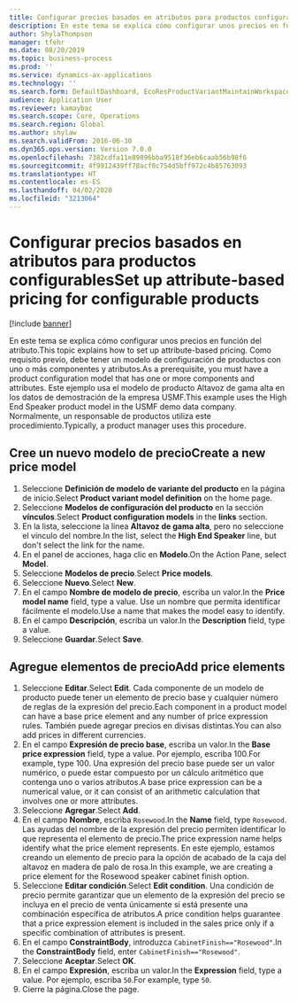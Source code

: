 ```yaml
---
title: Configurar precios basados en atributos para productos configurables
description: En este tema se explica cómo configurar unos precios en función del atributo.
author: ShylaThompson
manager: tfehr
ms.date: 08/20/2019
ms.topic: business-process
ms.prod: ''
ms.service: dynamics-ax-applications
ms.technology: ''
ms.search.form: DefaultDashboard, EcoResProductVariantMaintainWorkspace, PCProductConfigurationModelListPage, PCPriceModelList, PCPriceModel, PCConstraintEditor
audience: Application User
ms.reviewer: kamaybac
ms.search.scope: Core, Operations
ms.search.region: Global
ms.author: shylaw
ms.search.validFrom: 2016-06-30
ms.dyn365.ops.version: Version 7.0.0
ms.openlocfilehash: 7382cdfa11e89896bba9518f36eb6caab56b98f6
ms.sourcegitcommit: 4f9912439ff78acf0c754d5bff972c4b85763093
ms.translationtype: HT
ms.contentlocale: es-ES
ms.lasthandoff: 04/02/2020
ms.locfileid: "3213064"
---
```

# <a name="set-up-attribute-based-pricing-for-configurable-products"></a><span data-ttu-id="1af7c-103">Configurar precios basados en atributos para productos configurables</span><span class="sxs-lookup"><span data-stu-id="1af7c-103">Set up attribute-based pricing for configurable products</span></span>

[!include [banner](../../includes/banner.md)]

<span data-ttu-id="1af7c-104">En este tema se explica cómo configurar unos precios en función del atributo.</span><span class="sxs-lookup"><span data-stu-id="1af7c-104">This topic explains how to set up attribute-based pricing.</span></span> <span data-ttu-id="1af7c-105">Como requisito previo, debe tener un modelo de configuración de productos con uno o más componentes y atributos.</span><span class="sxs-lookup"><span data-stu-id="1af7c-105">As a prerequisite, you must have a product configuration model that has one or more components and attributes.</span></span> <span data-ttu-id="1af7c-106">Este ejemplo usa el modelo de producto Altavoz de gama alta en los datos de demostración de la empresa USMF.</span><span class="sxs-lookup"><span data-stu-id="1af7c-106">This example uses the High End Speaker product model in the USMF demo data company.</span></span> <span data-ttu-id="1af7c-107">Normalmente, un responsable de productos utiliza este procedimiento.</span><span class="sxs-lookup"><span data-stu-id="1af7c-107">Typically, a product manager uses this procedure.</span></span>


## <a name="create-a-new-price-model"></a><span data-ttu-id="1af7c-108">Cree un nuevo modelo de precio</span><span class="sxs-lookup"><span data-stu-id="1af7c-108">Create a new price model</span></span>
1. <span data-ttu-id="1af7c-109">Seleccione **Definición de modelo de variante del producto** en la página de inicio.</span><span class="sxs-lookup"><span data-stu-id="1af7c-109">Select **Product variant model definition** on the home page.</span></span>
2. <span data-ttu-id="1af7c-110">Seleccione **Modelos de configuración del producto** en la sección **vínculos**.</span><span class="sxs-lookup"><span data-stu-id="1af7c-110">Select **Product configuration models** in the **links** section.</span></span>
3. <span data-ttu-id="1af7c-111">En la lista, seleccione la línea **Altavoz de gama alta**, pero no seleccione el vínculo del nombre.</span><span class="sxs-lookup"><span data-stu-id="1af7c-111">In the list, select the **High End Speaker** line, but don't select the link for the name.</span></span>
4. <span data-ttu-id="1af7c-112">En el panel de acciones, haga clic en **Modelo**.</span><span class="sxs-lookup"><span data-stu-id="1af7c-112">On the Action Pane, select **Model**.</span></span>
5. <span data-ttu-id="1af7c-113">Seleccione **Modelos de precio**.</span><span class="sxs-lookup"><span data-stu-id="1af7c-113">Select **Price models**.</span></span>
6. <span data-ttu-id="1af7c-114">Seleccione **Nuevo**.</span><span class="sxs-lookup"><span data-stu-id="1af7c-114">Select **New**.</span></span>
7. <span data-ttu-id="1af7c-115">En el campo **Nombre de modelo de precio**, escriba un valor.</span><span class="sxs-lookup"><span data-stu-id="1af7c-115">In the **Price model name** field, type a value.</span></span> <span data-ttu-id="1af7c-116">Use un nombre que permita identificar fácilmente el modelo.</span><span class="sxs-lookup"><span data-stu-id="1af7c-116">Use a name that makes the model easy to identify.</span></span>  
8. <span data-ttu-id="1af7c-117">En el campo **Descripción**, escriba un valor.</span><span class="sxs-lookup"><span data-stu-id="1af7c-117">In the **Description** field, type a value.</span></span>
9. <span data-ttu-id="1af7c-118">Seleccione **Guardar**.</span><span class="sxs-lookup"><span data-stu-id="1af7c-118">Select **Save**.</span></span>

## <a name="add-price-elements"></a><span data-ttu-id="1af7c-119">Agregue elementos de precio</span><span class="sxs-lookup"><span data-stu-id="1af7c-119">Add price elements</span></span>
1. <span data-ttu-id="1af7c-120">Seleccione **Editar**.</span><span class="sxs-lookup"><span data-stu-id="1af7c-120">Select **Edit**.</span></span> <span data-ttu-id="1af7c-121">Cada componente de un modelo de producto puede tener un elemento de precio base y cualquier número de reglas de la expresión del precio.</span><span class="sxs-lookup"><span data-stu-id="1af7c-121">Each component in a product model can have a base price element and any number of price expression rules.</span></span> <span data-ttu-id="1af7c-122">También puede agregar precios en divisas distintas.</span><span class="sxs-lookup"><span data-stu-id="1af7c-122">You can also add prices in different currencies.</span></span>  
2. <span data-ttu-id="1af7c-123">En el campo **Expresión de precio base**, escriba un valor.</span><span class="sxs-lookup"><span data-stu-id="1af7c-123">In the **Base price expression** field, type a value.</span></span> <span data-ttu-id="1af7c-124">Por ejemplo, escriba 100.</span><span class="sxs-lookup"><span data-stu-id="1af7c-124">For example, type 100.</span></span> <span data-ttu-id="1af7c-125">Una expresión del precio base puede ser un valor numérico, o puede estar compuesto por un cálculo aritmético que contenga uno o varios atributos.</span><span class="sxs-lookup"><span data-stu-id="1af7c-125">A base price expression can be a numerical value, or it can consist of an arithmetic calculation that involves one or more attributes.</span></span>  
3. <span data-ttu-id="1af7c-126">Seleccione **Agregar**.</span><span class="sxs-lookup"><span data-stu-id="1af7c-126">Select **Add**.</span></span>
4. <span data-ttu-id="1af7c-127">En el campo **Nombre**, escriba `Rosewood`.</span><span class="sxs-lookup"><span data-stu-id="1af7c-127">In the **Name** field, type `Rosewood`.</span></span> <span data-ttu-id="1af7c-128">Las ayudas del nombre de la expresión del precio permiten identificar lo que representa el elemento de precio.</span><span class="sxs-lookup"><span data-stu-id="1af7c-128">The price expression name helps identify what the price element represents.</span></span> <span data-ttu-id="1af7c-129">En este ejemplo, estamos creando un elemento de precio para la opción de acabado de la caja del altavoz en madera de palo de rosa.</span><span class="sxs-lookup"><span data-stu-id="1af7c-129">In this example, we are creating a price element for the Rosewood speaker cabinet finish option.</span></span>  
5. <span data-ttu-id="1af7c-130">Seleccione **Editar condición**.</span><span class="sxs-lookup"><span data-stu-id="1af7c-130">Select **Edit condition**.</span></span> <span data-ttu-id="1af7c-131">Una condición de precio permite garantizar que un elemento de la expresión del precio se incluya en el precio de venta únicamente si está presente una combinación específica de atributos.</span><span class="sxs-lookup"><span data-stu-id="1af7c-131">A price condition helps guarantee that a price expression element is included in the sales price only if a specific combination of attributes is present.</span></span>  
6. <span data-ttu-id="1af7c-132">En el campo **ConstraintBody**, introduzca `CabinetFinish=="Rosewood"`.</span><span class="sxs-lookup"><span data-stu-id="1af7c-132">In the **ConstraintBody** field, enter `CabinetFinish=="Rosewood"`.</span></span>
7. <span data-ttu-id="1af7c-133">Seleccione **Aceptar**.</span><span class="sxs-lookup"><span data-stu-id="1af7c-133">Select **OK**.</span></span>
8. <span data-ttu-id="1af7c-134">En el campo **Expresión**, escriba un valor.</span><span class="sxs-lookup"><span data-stu-id="1af7c-134">In the **Expression** field, type a value.</span></span> <span data-ttu-id="1af7c-135">Por ejemplo, escriba `50`.</span><span class="sxs-lookup"><span data-stu-id="1af7c-135">For example, type `50`.</span></span> 
9. <span data-ttu-id="1af7c-136">Cierre la página.</span><span class="sxs-lookup"><span data-stu-id="1af7c-136">Close the page.</span></span>

